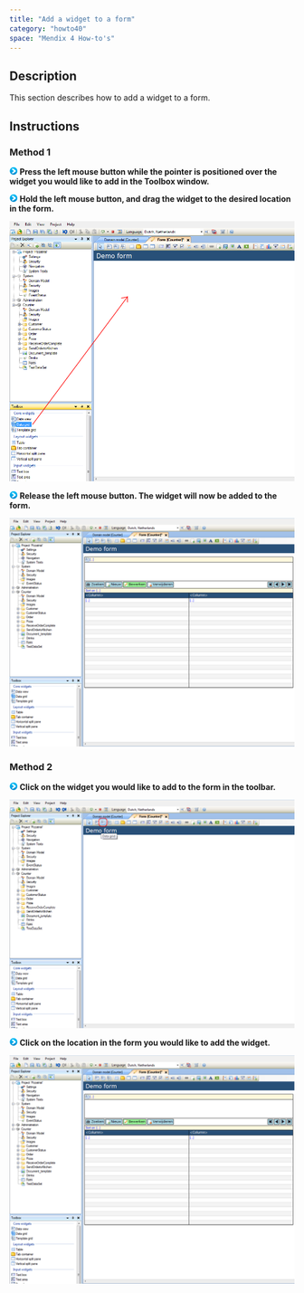 ```yaml
---
title: "Add a widget to a form"
category: "howto40"
space: "Mendix 4 How-to's"
---
```

## Description

This section describes how to add a widget to a form.

## Instructions

### Method 1

![](attachments/819203/917932.png) **Press the left mouse button while the pointer is positioned over the widget you would like to add in the Toolbox window.**

![](attachments/819203/917932.png) **Hold the left mouse button, and drag the widget to the desired location in the form.**

![](attachments/2621484/2752737.png)

![](attachments/819203/917932.png) **Release the left mouse button. The widget will now be added to the form.**

![](attachments/2621484/2752736.png)

### Method 2

![](attachments/819203/917932.png) **Click on the widget you would like to add to the form in the toolbar.**

![](attachments/2621484/2752735.png)

![](attachments/819203/917932.png) **Click on the location in the form you would like to add the widget.**

![](attachments/2621484/2752736.png)

